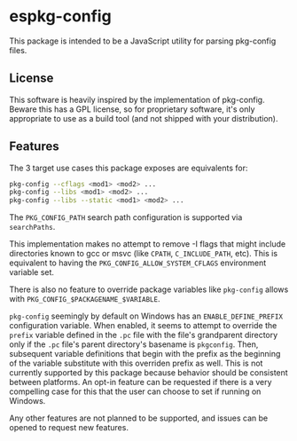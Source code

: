 # espkg-config

This package is intended to be a JavaScript utility for parsing pkg-config
files.

## License

This software is heavily inspired by the implementation of pkg-config. Beware
this has a GPL license, so for proprietary software, it's only appropriate to
use as a build tool (and not shipped with your distribution).

## Features

The 3 target use cases this package exposes are equivalents for:

```bash
pkg-config --cflags <mod1> <mod2> ...
pkg-config --libs <mod1> <mod2> ...
pkg-config --libs --static <mod1> <mod2> ...
```

The `PKG_CONFIG_PATH` search path configuration is supported via `searchPaths`.

This implementation makes no attempt to remove -I flags that might include directories
known to gcc or msvc (like `CPATH`, `C_INCLUDE_PATH`, etc). This is equivalent to having
the `PKG_CONFIG_ALLOW_SYSTEM_CFLAGS` environment variable set.

There is also no feature to override package variables like `pkg-config`
allows with `PKG_CONFIG_$PACKAGENAME_$VARIABLE`.

`pkg-config` seemingly by default on Windows has an `ENABLE_DEFINE_PREFIX` configuration
variable. When enabled, it seems to attempt to override the `prefix` variable defined in
the `.pc` file with the file's grandparent directory only if the `.pc` file's parent
directory's basename is `pkgconfig`. Then, subsequent variable definitions that begin
with the prefix as the beginning of the variable substitute with this overriden prefix
as well. This is not currently supported by this package because behavior should be
consistent between platforms. An opt-in feature can be requested if there is a very
compelling case for this that the user can choose to set if running on Windows.

Any other features are not planned to be supported, and issues can be opened to
request new features.
